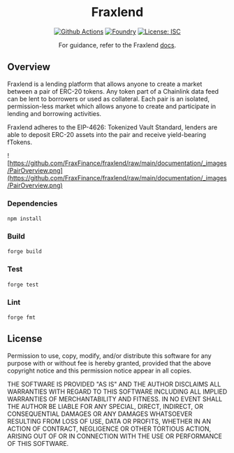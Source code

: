 <div style="text-align:center;">

# Fraxlend
[![Github Actions][gha-badge]][gha] [![Foundry][foundry-badge]][foundry] [![License: ISC][license-badge]][license]

[gha]: https://github.com/lenx-finance/fraxlend/actions
[gha-badge]: https://github.com/lenx-finance/fraxlend/actions/workflows/test.yml/badge.svg
[foundry]: https://getfoundry.sh/
[foundry-badge]: https://img.shields.io/badge/Built%20with-Foundry-FFDB1C.svg
[license]: https://opensource.org/license/ISC
[license-badge]: https://img.shields.io/badge/License-ISC-blue.svg

For guidance, refer to the Fraxlend [docs](https://docs.frax.finance/fraxlend/fraxlend-overview).
</div>

## Overview

  Fraxlend is a lending platform that allows anyone to create a market between a pair of ERC-20 tokens. Any token part of a Chainlink data feed can be lent to borrowers or used as collateral.  Each pair is an isolated, permission-less market which allows anyone to create and participate in lending and borrowing activities.

  Fraxlend adheres to the EIP-4626: Tokenized Vault Standard, lenders are able to deposit ERC-20 assets into the pair and receive yield-bearing fTokens.  

![https://github.com/FraxFinance/fraxlend/raw/main/documentation/_images/PairOverview.png](https://github.com/FraxFinance/fraxlend/raw/main/documentation/_images/PairOverview.png)

### Dependencies

```shell
npm install
```

### Build

```shell
forge build
```

### Test

```shell
forge test
```

### Lint

```shell
forge fmt
```

<!-- ### Deploy

Copy `.env.example` to `.env` and configure the parameters.

```shell
cp .env.example .env
```

Run the deployment script.

```shell
source .env && forge script DeployCounter --rpc-url $RPC_URL --private-key $PRIVATE_KEY --etherscan-api-key $ETHERSCAN_KEY --verify --broadcast
``` -->

## License
Permission to use, copy, modify, and/or distribute this software for any purpose with or without fee is hereby granted, provided that the above copyright notice and this permission notice appear in all copies.

THE SOFTWARE IS PROVIDED "AS IS" AND THE AUTHOR DISCLAIMS ALL WARRANTIES WITH REGARD TO THIS SOFTWARE INCLUDING ALL IMPLIED WARRANTIES OF MERCHANTABILITY AND FITNESS. IN NO EVENT SHALL THE AUTHOR BE LIABLE FOR ANY SPECIAL, DIRECT, INDIRECT, OR CONSEQUENTIAL DAMAGES OR ANY DAMAGES WHATSOEVER RESULTING FROM LOSS OF USE, DATA OR PROFITS, WHETHER IN AN ACTION OF CONTRACT, NEGLIGENCE OR OTHER TORTIOUS ACTION, ARISING OUT OF OR IN CONNECTION WITH THE USE OR PERFORMANCE OF THIS SOFTWARE.

